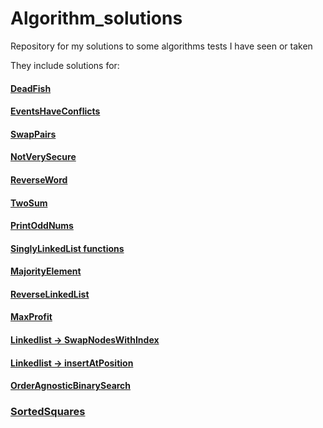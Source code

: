 # Algorithm_solutions
Repository for my solutions to some algorithms tests I have seen or taken

They include solutions for:

#### [DeadFish](https://github.com/Amy-Oji/Algorithm_solutions/blob/main/src/main/java/DeadFish.java)

#### [EventsHaveConflicts](https://github.com/Amy-Oji/Algorithm_solutions/blob/main/src/main/java/EventsHaveConflict.java)

#### [SwapPairs](https://github.com/Amy-Oji/Algorithm_solutions/blob/main/src/main/java/ListNode.java)

#### [NotVerySecure](https://github.com/Amy-Oji/Algorithm_solutions/blob/main/src/main/java/NotVerySecure.java)

#### [ReverseWord](https://github.com/Amy-Oji/Algorithm_solutions/blob/main/src/main/java/ReserveWord.java)

#### [TwoSum](https://github.com/Amy-Oji/Algorithm_solutions/blob/main/src/main/java/TwoSum.java)

#### [PrintOddNums](https://github.com/Amy-Oji/Algorithm_solutions/blob/main/src/main/java/PrintOddNums.java)

#### [SinglyLinkedList functions](https://github.com/Amy-Oji/Algorithm_solutions/blob/main/src/main/java/SinglyLinkedList.java)

#### [MajorityElement](https://github.com/Amy-Oji/Algorithm_solutions/blob/main/src/main/java/MajorityElement.java)

#### [ReverseLinkedList](https://github.com/Amy-Oji/Algorithm_solutions/blob/main/src/main/java/SinglyLinkedList.java)

#### [MaxProfit](https://github.com/Amy-Oji/Algorithm_solutions/blob/main/src/main/java/MaxProfit.java)

#### [Linkedlist -> SwapNodesWithIndex](https://github.com/Amy-Oji/Algorithm_solutions/blob/main/src/main/java/SinglyLinkedList.java)

#### [Linkedlist -> insertAtPosition](https://github.com/Amy-Oji/Algorithm_solutions/blob/main/src/main/java/SinglyLinkedList.java)

#### [OrderAgnosticBinarySearch](https://github.com/Amy-Oji/Algorithm_solutions/blob/main/src/main/java/OrderAgnosticBS.java)

### [SortedSquares](https://github.com/Amy-Oji/Algorithm_solutions/blob/main/src/main/java/SortedSquares)
